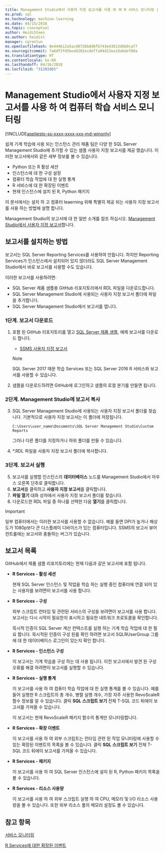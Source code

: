 ```yaml
---
title: Management Studio에서 사용자 지정 보고서를 사용 하 여 R 서비스 모니터링 | Microsoft Docs
ms.prod: sql
ms.technology: machine-learning
ms.date: 04/15/2018
ms.topic: conceptual
author: HeidiSteen
ms.author: heidist
manager: cgronlun
ms.openlocfilehash: 0e444612a5acd0726bdd6fb743e43813d6b0caf7
ms.sourcegitcommit: 7a6df3fd5bea9282ecdeffa94d13ea1da6def80a
ms.translationtype: HT
ms.contentlocale: ko-KR
ms.lasthandoff: 04/16/2018
ms.locfileid: "31201965"
---
```

# <a name="monitor-machine-learning-services-using-custom-reports-in-management-studio"></a>Management Studio에서 사용자 지정 보고서를 사용 하 여 컴퓨터 학습 서비스 모니터링
[!INCLUDE[appliesto-ss-xxxx-xxxx-xxx-md-winonly](../../includes/appliesto-ss-xxxx-xxxx-xxx-md-winonly.md)]

쉽게 기계 학습에 사용 되는 인스턴스 관리 제품 팀은 다양 한 SQL Server Management Studio에 추가할 수 있는 샘플 사용자 지정 보고서를 제공 했습니다. 이러한 보고서에서와 같은 세부 정보를 볼 수 있습니다.

- Python 또는 R 활성 세션
- 인스턴스에 대 한 구성 설정
- 컴퓨터 학습 작업에 대 한 실행 통계
- R 서비스에 대 한 확장된 이벤트
- 현재 인스턴스에 설치 된 R, Python 패키지

이 문서에서는 설치 하 고 컴퓨터 leaerning 위해 특별히 제공 되는 사용자 지정 보고서를 사용 하는 방법에 설명 합니다. 

Management Studio의 보고서에 대 한 일반 소개를 참조 하십시오. [Management Studio에서 사용자 지정 보고서](../../ssms/object/custom-reports-in-management-studio.md)합니다.

## <a name="how-to-install-the-reports"></a>보고서를 설치하는 방법

보고서는 SQL Server Reporting Services를 사용하여 만듭니다. 하지만 Reporting Services가 인스턴스에서 설치되어 있지 않더라도 SQL Server Management Studio에서 바로 보고서를 사용할 수도 있습니다. 

이러한 보고서를 사용하려면:

* SQL Server 제품 샘플용 GitHub 리포지토리에서 RDL 파일을 다운로드합니다.
* SQL Server Management Studio에 사용되는 사용자 지정 보고서 폴더에 파일을 추가합니다.
* SQL Server Management Studio에서 보고서를 엽니다.


### <a name="step-1-download-the-reports"></a>1단계. 보고서 다운로드

1. 포함 된 GitHub 리포지토리를 열고 [SQL Server 제품 샘플](https://github.com/Microsoft/sql-server-samples), 예제 보고서를 다운로드 합니다. 

    + [SSMS 사용자 지정 보고서](https://github.com/Microsoft/sql-server-samples/tree/master/samples/features/machine-learning-services/ssms-custom-reports)

    > [!NOTE]
    > SQL Server 2017 때문 학습 Services 또는 SQL Server 2016 R 서비스와 보고서를 사용할 수 있습니다.

2. 샘플을 다운로드하려면 GitHub에 로그인하고 샘플의 로컬 분기를 만들면 됩니다. 

### <a name="step-2-copy-the-reports-to-management-studio"></a>2단계. Management Studio에 보고서 복사

3. SQL Server Management Studio에 사용되는 사용자 지정 보고서 폴더를 찾습니다. 기본적으로 사용자 지정 보고서는 이 폴더에 저장됩니다.
    
   `C:\Users\user_name\Documents\SQL Server Management Studio\Custom Reports`

   그러나 다른 폴더를 지정하거나 하위 폴더를 만들 수 있습니다.

4. *.RDL 파일을 사용자 지정 보고서 폴더에 복사합니다.


### <a name="step-3-run-the-reports"></a>3단계. 보고서 실행

5. 보고서를 실행할 인스턴스의 **데이터베이스** 노드를 Management Studio에서 마우스 오른쪽 단추로 클릭합니다.
6. **보고서**를 클릭하고 **사용자 지정 보고서**를 클릭합니다.
7. **파일 열기** 대화 상자에서 사용자 지정 보고서 폴더를 찾습니다.
8. 다운로드한 RDL 파일 중 하나를 선택한 다음 **열기**를 클릭합니다.

> [!IMPORTANT]
> 일부 컴퓨터에서는 이러한 보고서를 사용할 수 없습니다. 예를 들면 DPI가 높거나 해상도가 1080p보다 큰 디스플레이 디바이스가 있는 컴퓨터입니다. SSMS의 보고서 뷰어 컨트롤에는 보고서와 충돌하는 버그가 있습니다.

## <a name="report-list"></a>보고서 목록

GitHub에서 제품 샘플 리포지토리에는 현재 다음과 같은 보고서에 포함 됩니다.

+ **R Services - 활성 세션**

  현재 SQL Server 인스턴스 및 작업을 학습 하는 실행 중인 컴퓨터에 연결 되어 있는 사용자를 보려면이 보고서를 사용 합니다. 
  
+ **R Services - 구성**

  외부 스크립트 런타임 및 관련된 서비스의 구성을 보려면이 보고서를 사용 합니다. 보고서는 다시 시작이 필요한지 표시하고 필요한 네트워크 프로토콜을 확인합니다. 
  
  묵시적 인증이 SQL Server 계산 컨텍스트를 실행 하는 기계 학습 작업에 대 한 필요 합니다. 묵시적된 인증이 구성 된를 확인 하려면 보고서 SQLRUserGroup 그룹에 대 한 데이터베이스 로그인이 있는지 확인 합니다.

 + **R Services - 인스턴스 구성** 

   이 보고서는 기계 학습을 구성 하는 데 사용 됩니다. 이전 보고서에서 발견 된 구성 오류를 해결 하려면이 보고서를 실행할 수 있습니다.
 
+ **R Services - 실행 통계**

  이 보고서를 사용 하 여 컴퓨터 학습 작업에 대 한 실행 통계를 볼 수 있습니다. 예를 들어 실행한 R 스크립트의 총 개수, 병렬 실행 개수, 가장 자주 사용한 RevoScaleR 함수 정보를 알 수 있습니다. 클릭 **SQL 스크립트 보기** 전체 T-SQL 코드 뒤에이 보고서를 가져올 수 있습니다.

  이 보고서는 현재 RevoScaleR 패키지 함수의 통계만 모니터링합니다.

+ **R Services - 확장 이벤트**

  이 보고서를 사용 하 여 외부 스크립트는 런타임 관련 된 작업 모니터링에 사용할 수 있는 확장된 이벤트의 목록을 볼 수 있습니다. 클릭 **SQL 스크립트 보기** 전체 T-SQL 코드 뒤에이 보고서를 가져올 수 있습니다.

+ **R Services - 패키지**

  이 보고서를 사용 하 여 SQL Server 인스턴스에 설치 된 R, Python 패키지 목록을 볼 수 있습니다.

+ **R Services - 리소스 사용량**

  이 보고서를 사용 하 여 외부 스크립트 실행 하 여 CPU, 메모리 및 I/O 리소스 사용량을 볼 수 있습니다. 또한 외부 리소스 풀의 메모리 설정도 볼 수 있습니다.

## <a name="see-also"></a>참고 항목

[서비스 모니터링](managing-and-monitoring-r-solutions.md)

[R Services에 대한 확장된 이벤트](extended-events-for-sql-server-r-services.md)

